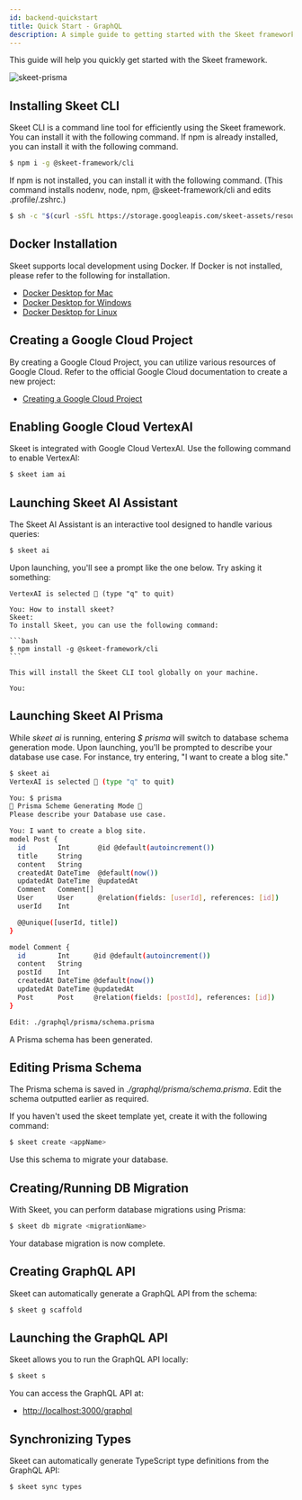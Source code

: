 ```yaml
---
id: backend-quickstart
title: Quick Start - GraphQL
description: A simple guide to getting started with the Skeet framework.
---
```


This guide will help you quickly get started with the Skeet framework.

![skeet-prisma](https://storage.googleapis.com/skeet-assets/animation/skeet-prisma.gif)

## Installing Skeet CLI

Skeet CLI is a command line tool for efficiently using the Skeet framework. You can install it with the following command.
If npm is already installed, you can install it with the following command.

```bash
$ npm i -g @skeet-framework/cli
```

If npm is not installed, you can install it with the following command.
(This command installs nodenv, node, npm, @skeet-framework/cli and edits .profile/.zshrc.)

```bash
$ sh -c "$(curl -sSfL https://storage.googleapis.com/skeet-assets/resources/v1.0.2-install)"
```

## Docker Installation

Skeet supports local development using Docker.
If Docker is not installed, please refer to the following for installation.

- [Docker Desktop for Mac](https://docs.docker.com/docker-for-mac/install/)
- [Docker Desktop for Windows](https://docs.docker.com/docker-for-windows/install/)
- [Docker Desktop for Linux](https://docs.docker.com/engine/install/)

## Creating a Google Cloud Project

By creating a Google Cloud Project, you can utilize various resources of Google Cloud. Refer to the official Google Cloud documentation to create a new project:

- [Creating a Google Cloud Project](https://cloud.google.com/resource-manager/docs/creating-managing-projects)

## Enabling Google Cloud VertexAI

Skeet is integrated with Google Cloud VertexAI. Use the following command to enable VertexAI:

```bash
$ skeet iam ai
```

## Launching Skeet AI Assistant

The Skeet AI Assistant is an interactive tool designed to handle various queries:

```bash
$ skeet ai
```

Upon launching, you'll see a prompt like the one below. Try asking it something:

````
VertexAI is selected 🤖 (type "q" to quit)

You: How to install skeet?
Skeet:
To install Skeet, you can use the following command:

```bash
$ npm install -g @skeet-framework/cli
```

This will install the Skeet CLI tool globally on your machine.

You:

````

## Launching Skeet AI Prisma

While _skeet ai_ is running, entering _$ prisma_ will switch to database schema generation mode. Upon launching, you'll be prompted to describe your database use case. For instance, try entering, "I want to create a blog site."

```bash
$ skeet ai
VertexAI is selected 🤖 (type "q" to quit)

You: $ prisma
🤖 Prisma Scheme Generating Mode 🤖
Please describe your Database use case.

You: I want to create a blog site.
model Post {
  id        Int       @id @default(autoincrement())
  title     String
  content   String
  createdAt DateTime  @default(now())
  updatedAt DateTime  @updatedAt
  Comment   Comment[]
  User      User      @relation(fields: [userId], references: [id])
  userId    Int

  @@unique([userId, title])
}

model Comment {
  id        Int      @id @default(autoincrement())
  content   String
  postId    Int
  createdAt DateTime @default(now())
  updatedAt DateTime @updatedAt
  Post      Post     @relation(fields: [postId], references: [id])
}

Edit: ./graphql/prisma/schema.prisma
```

A Prisma schema has been generated.

## Editing Prisma Schema

The Prisma schema is saved in _./graphql/prisma/schema.prisma_. Edit the schema outputted earlier as required.

If you haven't used the skeet template yet, create it with the following command:

```bash
$ skeet create <appName>
```

Use this schema to migrate your database.

## Creating/Running DB Migration

With Skeet, you can perform database migrations using Prisma:

```bash
$ skeet db migrate <migrationName>
```

Your database migration is now complete.

## Creating GraphQL API

Skeet can automatically generate a GraphQL API from the schema:

```bash
$ skeet g scaffold
```

## Launching the GraphQL API

Skeet allows you to run the GraphQL API locally:

```bash
$ skeet s
```

You can access the GraphQL API at:

- [http://localhost:3000/graphql](http://localhost:3000/graphql)

## Synchronizing Types

Skeet can automatically generate TypeScript type definitions from the GraphQL API:

```bash
$ skeet sync types
```

